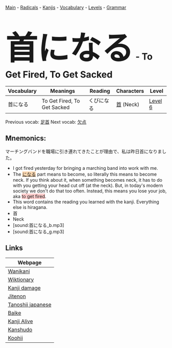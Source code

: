 <style> bigfont {font-size: 100px}</style>
[Main](../README.md) -
[Radicals](../radicals.md) -
[Kanjis](../kanjis.md) -
[Vocabulary](../vocabulary.md) -
[Levels](../levels.md) -
[Grammar](../grammar.md)
# <bigfont> 首になる</bigfont> - To Get Fired, To Get Sacked 

| Vocabulary | Meanings | Reading | Characters | Level |
| --- | --- | --- | --- | --- |
| 首になる | To Get Fired, To Get Sacked | くびになる |  [首](../kanjis/首.md) (Neck) | [Level 6](../levels/wk_level6.md) |

Previous vocab: [足首](足首.md) Next vocab: [欠点](欠点.md) 

## Mnemonics:
マーチングバンドを職場に引き連れてきたことが理由で、私は昨日首になりました。
* I got fired yesterday for bringing a marching band into work with me.
* The <span style="background-color:#fed8b1"> [になる](https://jisho.org/search/になる)</span> part means to become, so literally this means to become neck. If you think about it, when something becomes neck, it has to do with you getting your head cut off (at the neck). But, in today's modern society we don't do that too often. Instead, this means you lose your job, aka <span style="background-color:#ffcccb"> to get fired</span>.
* This word contains the reading you learned with the kanji. Everything else is hiragana.
* 首
* Neck
* [sound:首になる_b.mp3]
* [sound:首になる_g.mp3]


## Links 

| Webpage |
| --- |
| [Wanikani          ](https://www.wanikani.com/kanji/首になる) |
| [Wiktionary        ](https://en.wiktionary.org/wiki/首になる) |
| [Kanji damage      ](http://www.kanjidamage.com/kanji/search?utf8=✓&q=首になる) |
| [Jitenon           ](https://jitenon.com/kanji/首になる) |
| [Tanoshii japanese ](https://www.tanoshiijapanese.com/dictionary/kanji.cfm?k=首になる) |
| [Baike             ](https://baike.baidu.com/item/首になる) |
| [Kanji Alive       ](https://app.kanjialive.com/首になる) |
| [Kanshudo          ](https://www.kanshudo.com/searchmn?q=首になる) |
| [Koohii            ](https://kanji.koohii.com/study/kanji/首になる) |
